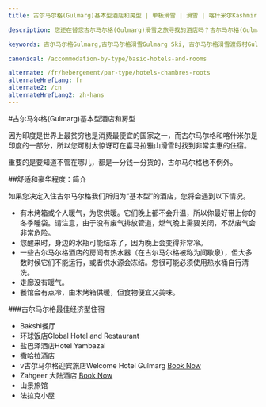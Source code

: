 ```yaml
---
title: 古尔马尔格(Gulmarg)基本型酒店和房型 | 单板滑雪 | 滑雪 | 喀什米尔Kashmir | 古尔马尔格Gulmarg | 印度India | Skigulmarg.com

description: 您还在替您古尔马尔格(Gulmarg)滑雪之旅寻找的酒店吗？古尔马尔格(Gulmarg)有众多的酒店可为您的喜马拉雅(Himalaya)冒险之旅提供便宜又舒适的住宿品质。

keywords: 古尔马尔格Gulmarg,古尔马尔格滑雪Gulmarg Ski, 古尔马尔格滑雪渡假村Gulmarg Ski Resort, 喀什米尔滑雪Skiing in the Himalayas, 印度滑雪Skiing in India, 喜马拉雅Himalaya, 喀什米尔Kashmir, Skigulmarg.com

canonical: /accommodation-by-type/basic-hotels-and-rooms

alternate: /fr/hebergement/par-type/hotels-chambres-roots
alternateHrefLang: fr
alternate2: /cn
alternateHrefLang2: zh-hans
---
```


#古尔马尔格(Gulmarg)基本型酒店和房型

因为印度是世界上最贫穷也是消费最便宜的国家之一，而古尔马尔格和喀什米尔是印度的一部分，所以您可别太惊讶可在喜马拉雅山滑雪时找到非常实惠的住宿。

重要的是要知道不管在哪儿，都是一分钱一分货的，古尔马尔格也不例外。

##舒适和豪华程度：简介

如果您决定入住古尔马尔格我们所归为“基本型”的酒店，您将会遇到以下情况。

+ 有木烤箱或个人暖气，为您供暖。它们晚上都不会升温，所以你最好带上你的冬季睡袋。请注意，由于没有废气排放管道，燃气晚上需要关闭，不然废气会非常危险。
+ 您醒来时，身边的水瓶可能结冻了，因为晚上会变得非常冷。
+ 一些古尔马尔格酒店的房间有热水器（在古尔马尔格被称为间歇泉），但大多数时候它们不能运行，或者供水源会冻结。您很可能必须使用热水桶自行清洗。
+ 走廊没有暖气。
+ 餐馆会有点冷，由木烤箱供暖，但食物便宜又美味。

###古尔马尔格最佳经济型住宿

+ Bakshi餐厅
+ 环球饭店Global Hotel and Restaurant
+ 盐巴泽酒店Hotel Yambazal
+ 撒哈拉酒店
+ v古尔马尔格迎宾旅店Welcome Hotel Gulmarg [Book Now](https://www.agoda.com/welcome-hotel-gulmarg/hotel/gulmarg-in.html?cid=1650708&target=_blank&classes=lodging-button)
+ Zahgeer 大陆酒店 [Book Now](https://www.agoda.com/hotel-zahgeer-continental/hotel/gulmarg-in.html?cid=1650708&target=_blank&classes=lodging-button)
+ 山景旅馆
+ 法拉克小屋
